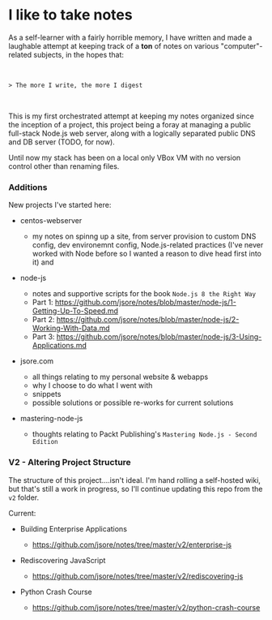 I like to take notes
====================

As a self-learner with a fairly horrible memory, I have written and made a laughable attempt
at keeping track of a <b>ton</b> of notes on various "computer"-related subjects, in the
hopes that:<br>

<br>

    > The more I write, the more I digest

<br>

This is my first orchestrated attempt at keeping my notes organized since the inception of a project,
this project being a foray at managing a public full-stack Node.js web server, along
with a logically separated public DNS and DB server (TODO, for now).<br>

Until now my stack has been on a local only VBox VM with no version control other than renaming files.


### Additions

New projects I've started here:

- centos-webserver
    - my notes on spinng up a site, from server provision to custom DNS config, dev environemnt
      config, Node.js-related practices (I've never worked with Node before so I wanted a reason
      to dive head first into it) and

- node-js
    - notes and supportive scripts for the book `Node.js 8 the Right Way`
    - Part 1: https://github.com/jsore/notes/blob/master/node-js/1-Getting-Up-To-Speed.md
    - Part 2: https://github.com/jsore/notes/blob/master/node-js/2-Working-With-Data.md
    - Part 3: https://github.com/jsore/notes/blob/master/node-js/3-Using-Applications.md

- jsore.com
    - all things relating to my personal website & webapps
    - why I choose to do what I went with
    - snippets
    - possible solutions or possible re-works for current solutions

- mastering-node-js
    - thoughts relating to Packt Publishing's `Mastering Node.js - Second Edition`

### V2 - Altering Project Structure

The structure of this project....isn't ideal. I'm hand rolling a self-hosted
wiki, but that's still a work in progress, so I'll continue updating this repo
from the `v2` folder.

Current:

- Building Enterprise Applications
    - https://github.com/jsore/notes/tree/master/v2/enterprise-js

- Rediscovering JavaScript
    - https://github.com/jsore/notes/tree/master/v2/rediscovering-js

- Python Crash Course
    - https://github.com/jsore/notes/tree/master/v2/python-crash-course
